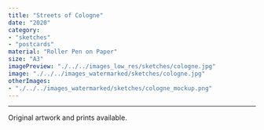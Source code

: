 ```yaml
---
title: "Streets of Cologne"
date: "2020"
category: 
- "sketches"
- "postcards"
material: "Roller Pen on Paper"
size: "A3"
imagePreview: "./../../images_low_res/sketches/cologne.jpg"
image: "./../../images_watermarked/sketches/cologne.jpg"
otherImages:
- "./../../images_watermarked/sketches/cologne_mockup.png"
---
```

<hr>
<p>Original artwork and prints available.</p>